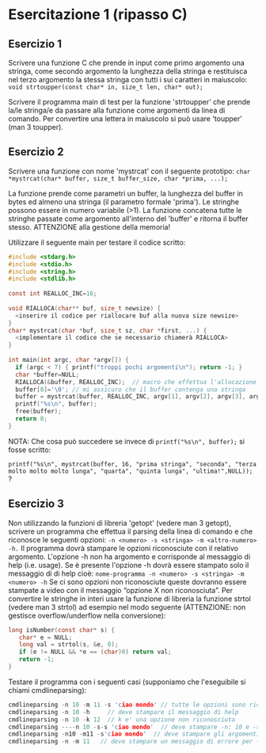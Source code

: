 # Esercitazione 1 (ripasso C)
## Esercizio 1
Scrivere una funzione C che prende in input come primo argomento una stringa, come secondo argomento la lunghezza della stringa e restituisca nel terzo argomento la stessa stringa con tutti i sui caratteri in maiuscolo:
` void strtoupper(const char* in, size_t len, char* out); `

Scrivere il programma main di test per la funzione 'strtoupper' che prende la/le stringa/e da passare alla funzione come argomenti da linea di comando. Per convertire una lettera in maiuscolo si può usare 'toupper' (man 3 toupper).

## Esercizio 2
Scrivere una funzione con nome 'mystrcat' con il seguente prototipo:
` char *mystrcat(char* buffer, size_t buffer_size, char *prima, ...); `

La funzione prende come parametri un buffer, la lunghezza del buffer in bytes ed almeno una stringa (il parametro formale 'prima'). Le stringhe possono essere in numero variabile (>1). La funzione concatena tutte le stringhe passate come argomento all'interno del 'buffer' e ritorna il buffer stesso. ATTENZIONE alla gestione della memoria!

Utilizzare il seguente main per testare il codice scritto:
```C
#include <stdarg.h>
#include <stdio.h>
#include <string.h>
#include <stdlib.h>
 
const int REALLOC_INC=16;
 
void RIALLOCA(char** buf, size_t newsize) {
  <inserire il codice per riallocare buf alla nuova size newsize> 
}     
char* mystrcat(char *buf, size_t sz, char *first, ...) {
  <implementare il codice che se necessario chiamerà RIALLOCA>
}  
 
int main(int argc, char *argv[]) {
  if (argc < 7) { printf("troppi pochi argomenti\n"); return -1; }
  char *buffer=NULL;
  RIALLOCA(&buffer, REALLOC_INC);  // macro che effettua l'allocazione del 'buffer'
  buffer[0]='\0'; // mi assicuro che il buffer contenga una stringa
  buffer = mystrcat(buffer, REALLOC_INC, argv[1], argv[2], argv[3], argv[4], argv[5], argv[6], NULL);
  printf("%s\n", buffer);     
  free(buffer);
  return 0;
}
```
NOTA: Che cosa può succedere se invece di ` printf("%s\n", buffer); `
si fosse scritto: 

`printf("%s\n", mystrcat(buffer, 16, "prima stringa", "seconda", "terza molto molto molto lunga", "quarta", "quinta lunga", "ultima!",NULL)); ` ?
## Esercizio 3
Non utilizzando la funzioni di libreria 'getopt' (vedere man 3 getopt), scrivere un programma che effettua il parsing della linea di comando e che riconosce le seguenti opzioni:
` -n <numero> -s <stringa> -m <altro-numero> -h. `
Il programma dovrà stampare le opzioni riconosciute con il relativo argomento. L'opzione -h non ha argomento e corrisponde al messaggio di help (i.e. usage). Se è presente l'opzione -h dovrà essere stampato solo il messaggio di di help cioè:
` nome-programma -n <numero> -s <stringa> -m <numero> -h `
Se ci sono opzioni non riconosciute queste dovranno essere stampate a video con il messaggio “opzione X non riconosciuta”. Per convertire le stringhe in interi usare la funzione di libreria la funzione strtol (vedere man 3 strtol) ad esempio nel modo seguente (ATTENZIONE: non gestisce overflow/underflow nella conversione):
```C
long isNumber(const char* s) {
   char* e = NULL;
   long val = strtol(s, &e, 0);
   if (e != NULL && *e == (char)0) return val; 
   return -1;
}
```
Testare il programma con i seguenti casi (supponiamo che l'eseguibile si chiami cmdlineparsing):
```C
cmdlineparsing -n 10 -m 11 -s 'ciao mondo' // tutte le opzioni sono riconosciute
cmdlineparsing -n 10 -h     // deve stampare il messaggio di help  
cmdlineparsing -n 10 -k 12  // k e' una opzione non riconosciuta
cmdlineparsing ----n 10 -s-s 'ciao mondo'  // deve stampare -n: 10 e -s: -s
cmdlineparsing -n10 -m11 -s'ciao mondo'  // deve stampare gli argomenti come nel primo caso
cmdlineparsing -n -m 11   // deve stampare un messaggio di errore per -n
```
